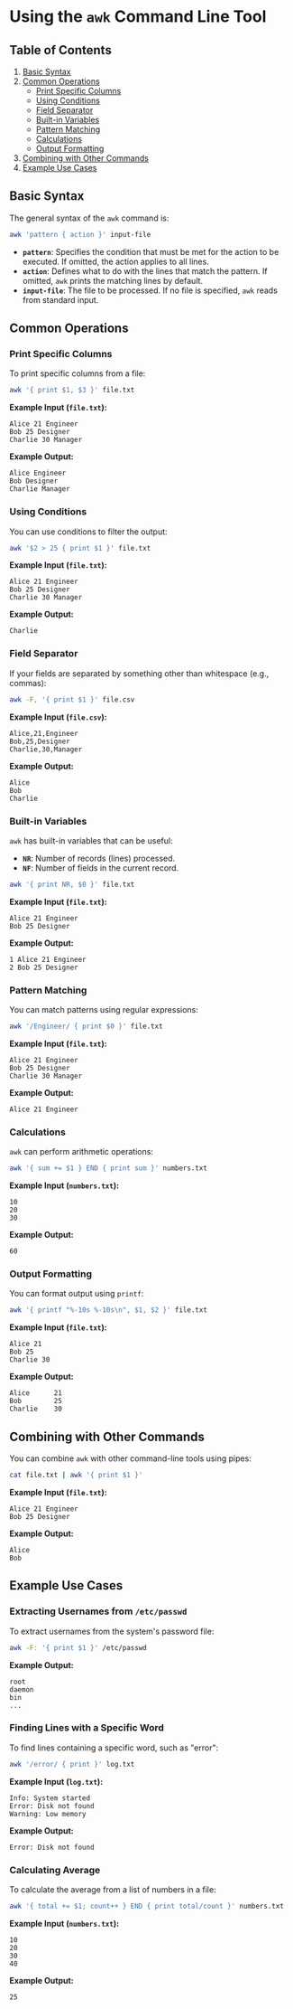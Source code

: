 # Using the `awk` Command Line Tool

## Table of Contents
1. [Basic Syntax](#basic-syntax)
2. [Common Operations](#common-operations)
   - [Print Specific Columns](#print-specific-columns)
   - [Using Conditions](#using-conditions)
   - [Field Separator](#field-separator)
   - [Built-in Variables](#built-in-variables)
   - [Pattern Matching](#pattern-matching)
   - [Calculations](#calculations)
   - [Output Formatting](#output-formatting)
3. [Combining with Other Commands](#combining-with-other-commands)
4. [Example Use Cases](#example-use-cases)

## Basic Syntax

The general syntax of the `awk` command is:

```bash
awk 'pattern { action }' input-file
```

- **`pattern`**: Specifies the condition that must be met for the action to be executed. If omitted, the action applies to all lines.
- **`action`**: Defines what to do with the lines that match the pattern. If omitted, `awk` prints the matching lines by default.
- **`input-file`**: The file to be processed. If no file is specified, `awk` reads from standard input.

## Common Operations

### Print Specific Columns

To print specific columns from a file:

```bash
awk '{ print $1, $3 }' file.txt
```

**Example Input (`file.txt`):**
```
Alice 21 Engineer
Bob 25 Designer
Charlie 30 Manager
```

**Example Output:**
```
Alice Engineer
Bob Designer
Charlie Manager
```

### Using Conditions

You can use conditions to filter the output:

```bash
awk '$2 > 25 { print $1 }' file.txt
```

**Example Input (`file.txt`):**
```
Alice 21 Engineer
Bob 25 Designer
Charlie 30 Manager
```

**Example Output:**
```
Charlie
```

### Field Separator

If your fields are separated by something other than whitespace (e.g., commas):

```bash
awk -F, '{ print $1 }' file.csv
```

**Example Input (`file.csv`):**
```
Alice,21,Engineer
Bob,25,Designer
Charlie,30,Manager
```

**Example Output:**
```
Alice
Bob
Charlie
```

### Built-in Variables

`awk` has built-in variables that can be useful:

- **`NR`**: Number of records (lines) processed.
- **`NF`**: Number of fields in the current record.

```bash
awk '{ print NR, $0 }' file.txt
```

**Example Input (`file.txt`):**
```
Alice 21 Engineer
Bob 25 Designer
```

**Example Output:**
```
1 Alice 21 Engineer
2 Bob 25 Designer
```

### Pattern Matching

You can match patterns using regular expressions:

```bash
awk '/Engineer/ { print $0 }' file.txt
```

**Example Input (`file.txt`):**
```
Alice 21 Engineer
Bob 25 Designer
Charlie 30 Manager
```

**Example Output:**
```
Alice 21 Engineer
```

### Calculations

`awk` can perform arithmetic operations:

```bash
awk '{ sum += $1 } END { print sum }' numbers.txt
```

**Example Input (`numbers.txt`):**
```
10
20
30
```

**Example Output:**
```
60
```

### Output Formatting

You can format output using `printf`:

```bash
awk '{ printf "%-10s %-10s\n", $1, $2 }' file.txt
```

**Example Input (`file.txt`):**
```
Alice 21
Bob 25
Charlie 30
```

**Example Output:**
```
Alice      21        
Bob        25        
Charlie    30        
```

## Combining with Other Commands

You can combine `awk` with other command-line tools using pipes:

```bash
cat file.txt | awk '{ print $1 }'
```

**Example Input (`file.txt`):**
```
Alice 21 Engineer
Bob 25 Designer
```

**Example Output:**
```
Alice
Bob
```

## Example Use Cases

### Extracting Usernames from `/etc/passwd`

To extract usernames from the system's password file:

```bash
awk -F: '{ print $1 }' /etc/passwd
```

**Example Output:**
```
root
daemon
bin
...
```

### Finding Lines with a Specific Word

To find lines containing a specific word, such as "error":

```bash
awk '/error/ { print }' log.txt
```

**Example Input (`log.txt`):**
```
Info: System started
Error: Disk not found
Warning: Low memory
```

**Example Output:**
```
Error: Disk not found
```

### Calculating Average

To calculate the average from a list of numbers in a file:

```bash
awk '{ total += $1; count++ } END { print total/count }' numbers.txt
```

**Example Input (`numbers.txt`):**
```
10
20
30
40
```

**Example Output:**
```
25
```
